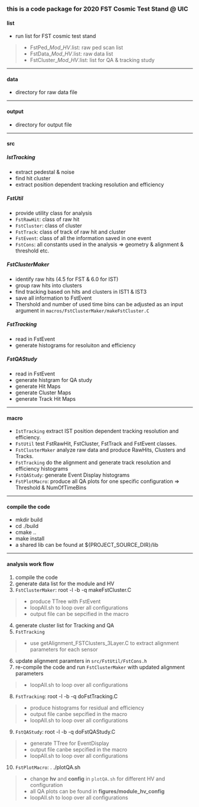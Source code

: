### this is a code package for 2020 FST Cosmic Test Stand @ UIC

#### list
- run list for FST cosmic test stand
> - FstPed\_*Mod*\_*HV*.list: raw ped scan list
> - FstData\_*Mod*\_*HV*.list: raw data list
> - FstCluster\_*Mod*\_*HV*.list: list for QA & tracking study

---------------

#### data
- directory for raw data file

---------------

#### output
- directory for output file

---------------

#### src

##### IstTracking
- extract pedestal & noise
- find hit cluster
- extract position dependent tracking resolution and efficiency

##### FstUtil
- provide utility class for analysis
- `FstRawHit`: class of raw hit
- `FstCluster`: class of cluster
- `FstTrack`: class of track of raw hit and cluster
- `FstEvent`: class of all the information saved in one event
- `FstCons`: all constants used in the analysis => geometry & alignment & threshold etc.

##### FstClusterMaker
- identify raw hits (4.5 for FST & 6.0 for IST)
- group raw hits into clusters
- find tracking based on hits and clusters in IST1 & IST3
- save all information to FstEvent
- Thershold and number of used time bins can be adjusted as an input argument in `macros/FstClusterMaker/makeFstCluster.C`

##### FstTracking
- read in FstEvent
- generate histograms for resoluiton and efficiency

##### FstQAStudy
- read in FstEvent
- generate histgram for QA study
- generate Hit Maps 
- generate Cluster Maps
- generate Track Hit Maps

---------------

#### macro
- `IstTracking` extract IST position dependent tracking resolution and efficiency.
- `FstUtil` test FstRawHit, FstCluster, FstTrack and FstEvent classes.
- `FstClusterMaker` analyze raw data and produce RawHits, Clusters and Tracks.
- `FstTracking` do the alignment and generate track resolution and efficiency histograms
- `FstQAStudy`: generate Event Display histograms
- `FstPlotMacro`: produce all QA plots for one specific configuration => Threshold & NumOfTimeBins

---------------

#### compile the code
- mkdir build
- cd ./build
- cmake ..
- make install 
- a shared lib can be found at ${PROJECT\_SOURCE\_DIR}/lib

---------------

#### analysis work flow
1. compile the code
2. generate data list for the module and HV
3. `FstClusterMaker`: root -l -b -q makeFstCluster.C
>  - produce TTree with FstEvent
>  - loopAll.sh to loop over all configurations
>  - output file can be sepcified in the macro
4. generate cluster list for Tracking and QA
5. `FstTracking`
>  - use getAlignment\_FSTClusters\_3Layer.C to extract alignment parameters for each sensor
6. update alignment paramters in `src/FstUtil/FstCons.h`
7. re-compile the code and run `FstClusterMaker` with updated alignment parameters 
>  - loopAll.sh to loop over all configurations
8. `FstTracking`: root -l -b -q doFstTracking.C
>  - produce histograms for residual and efficiency
>  - output file canbe sepcified in the macro
>  - loopAll.sh to loop over all configurations
9. `FstQAStudy`: root -l -b -q doFstQAStudy.C
>  - generate TTree for EventDisplay
>  - output file canbe sepcified in the macro
>  - loopAll.sh to loop over all configurations
10. `FstPlotMacro`: . ./plotQA.sh
>  - change **hv** and **config** in `plotQA.sh` for different HV and configuration
>  - all QA plots can be found in **figures/module\_hv\_config**
>  - loopAll.sh to loop over all configurations
